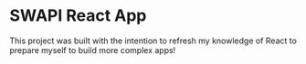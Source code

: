 # SWAPI React App

This project was built with the intention to refresh my knowledge of React to prepare myself to build more complex apps!
